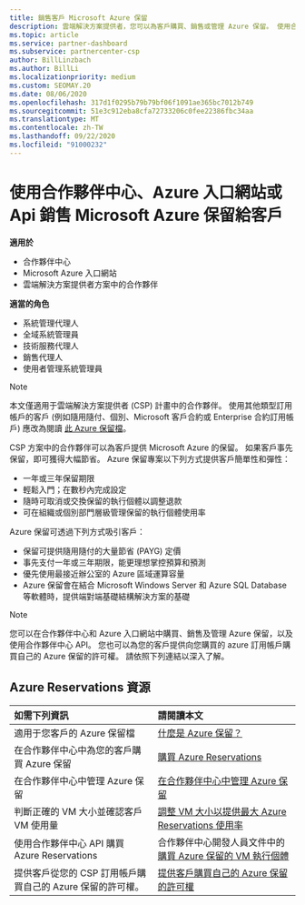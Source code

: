 ```yaml
---
title: 銷售客戶 Microsoft Azure 保留
description: 雲端解決方案提供者，您可以為客戶購買、銷售或管理 Azure 保留。 使用合作夥伴中心、Azure 入口網站或合作夥伴中心 API。
ms.topic: article
ms.service: partner-dashboard
ms.subservice: partnercenter-csp
author: BillLinzbach
ms.author: BillLi
ms.localizationpriority: medium
ms.custom: SEOMAY.20
ms.date: 08/06/2020
ms.openlocfilehash: 317d1f0295b79b79bf06f1091ae365bc7012b749
ms.sourcegitcommit: 51e3c912eba8cfa72733206c0fee22386fbc34aa
ms.translationtype: MT
ms.contentlocale: zh-TW
ms.lasthandoff: 09/22/2020
ms.locfileid: "91000232"
---
```

# <a name="sell-microsoft-azure-reservations-to-customers-using-partner-center-the-azure-portal-or-apis"></a>使用合作夥伴中心、Azure 入口網站或 Api 銷售 Microsoft Azure 保留給客戶

**適用於**

- 合作夥伴中心
- Microsoft Azure 入口網站
- 雲端解決方案提供者方案中的合作夥伴

**適當的角色**

- 系統管理代理人
- 全域系統管理員
- 技術服務代理人
- 銷售代理人
- 使用者管理系統管理員

> [!NOTE]
> 本文僅適用于雲端解決方案提供者 (CSP) 計畫中的合作夥伴。 使用其他類型訂用帳戶的客戶 (例如隨用隨付、個別、Microsoft 客戶合約或 Enterprise 合約訂用帳戶) 應改為閱讀 [此 Azure 保留檔](/azure/cost-management-billing/reservations)。

CSP 方案中的合作夥伴可以為客戶提供 Microsoft Azure 的保留。 如果客戶事先保留，即可獲得大幅節省。 Azure 保留專案以下列方式提供客戶簡單性和彈性：

- 一年或三年保留期限
- 輕鬆入門；在數秒內完成設定
- 隨時可取消或交換保留的執行個體以調整退款
- 可在組織或個別部門層級管理保留的執行個體使用率

Azure 保留可透過下列方式吸引客戶：

- 保留可提供隨用隨付的大量節省 (PAYG) 定價
- 事先支付一年或三年期限，能更理想掌控預算和預測
- 優先使用最接近辦公室的 Azure 區域運算容量
- Azure 保留會在結合 Microsoft Windows Server 和 Azure SQL Database 等軟體時，提供端對端基礎結構解決方案的基礎

>[!NOTE]
> 您可以在合作夥伴中心和 Azure 入口網站中購買、銷售及管理 Azure 保留，以及使用合作夥伴中心 API。 您也可以為您的客戶提供向您購買的 azure 訂用帳戶購買自己的 Azure 保留的許可權。 請依照下列連結以深入了解。

## <a name="azure-reservations-resources"></a>Azure Reservations 資源

|**如需下列資訊**   |**請閱讀本文**    |
|:-----------------------------|:-----------------|
| 適用于您客戶的 Azure 保留檔 | [什麼是 Azure 保留？](/azure/billing/billing-save-compute-costs-reservations)
|在合作夥伴中心中為您的客戶購買 Azure 保留   |[購買 Azure Reservations](azure-reservations-buying.md)
|在合作夥伴中心中管理 Azure 保留 | [在合作夥伴中心中管理 Azure 保留](azure-reservations-manage.md)
|判斷正確的 VM 大小並確認客戶 VM 使用量   |[調整 VM 大小以提供最大 Azure Reservations 使用率](azure-usage.md)   |
|使用合作夥伴中心 API 購買 Azure Reservations | 合作夥伴中心開發人員文件中的[購買 Azure 保留的 VM 執行個體](/partner-center/develop/purchase-azure-reservations)   |
|提供客戶從您的 CSP 訂用帳戶購買自己的 Azure 保留的許可權。 | [提供客戶購買自己的 Azure 保留的許可權](give-customers-permission.md)   |